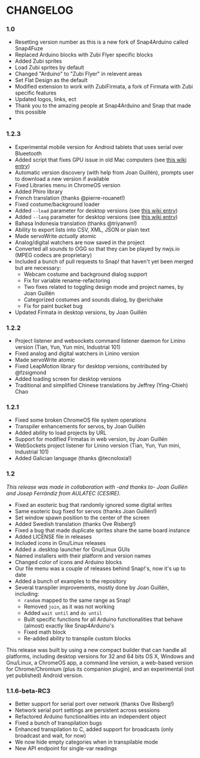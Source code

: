 # CHANGELOG

### 1.0

* Resetting version number as this is a new fork of Snap4Arduino called Snap4Fuze
* Replaced Arduino blocks with Zubi Flyer specific blocks
* Added Zubi sprites
* Load Zubi sprites by default
* Changed "Arduino" to "Zubi Flyer" in relevent areas
* Set Flat Design as the default
* Modified extension to work with ZubiFirmata, a fork of Firmata with Zubi specific features
* Updated logos, links, ect
* Thank you to the amazing people at Snap4Arduino and Snap that made this possible
* 

### 1.2.3

* Experimental mobile version for Android tablets that uses serial over Blueetooth
* Added script that fixes GPU issue in old Mac computers (see [this wiki entry](https://github.com/bromagosa/Snap4Arduino/wiki/Troubleshooting#white-screen-in-macosx-on-startup))
* Automatic version discovery (with help from Joan Guillén), prompts user to download a new version if available
* Fixed Libraries menu in ChromeOS version
* Added Phiro library
* French translation (thanks @pierre-rouanet!)
* Fixed costume/background loader
* Added `--load` parameter for desktop versions (see [this wiki entry](https://github.com/bromagosa/Snap4Arduino/wiki/Launch-Parameters))
* Added `--lang` parameter for desktop versions (see [this wiki entry](https://github.com/bromagosa/Snap4Arduino/wiki/Launch-Parameters))
* Bahasa Indonesia translation (thanks @triyanwn!)
* Ability to export lists into CSV, XML, JSON or plain text
* Made servoWrite _actually_ atomic
* Analog/digital watchers are now saved in the project
* Converted all sounds to OGG so that they can be played by nwjs.io (MPEG codecs are proprietary)
* Included a bunch of pull requests to Snap! that haven't yet been merged but are necessary:
  * Webcam costume and background dialog support
  * Fix for variable rename-refactoring
  * Two fixes related to toggling design mode and project names, by Joan Guillén
  * Categorized costumes and sounds dialog, by @erichake
  * Fix for paint bucket bug
* Updated Firmata in desktop versions, by Joan Guillén

### 1.2.2

* Project listener and websockets command listener daemon for Linino version (Tian, Yun, Yun mini, Industrial 101)
* Fixed analog and digital watchers in Linino version
* Made servoWrite atomic
* Fixed LeapMotion library for desktop versions, contributed by @fzsigmond
* Added loading screen for desktop versions
* Traditional and simplified Chinese translations by Jeffrey (Ying-Chieh) Chao

### 1.2.1

* Fixed some broken ChromeOS file system operations
* Transpiler enhancements for servos, by Joan Guillén
* Added ability to load projects by URL
* Support for modified Firmatas in web version, by Joan Guillén
* WebSockets project listener for Linino version (Tian, Yun, Yun mini, Industrial 101)
* Added Galician language (thanks @tecnoloxia!)

### 1.2

_This release was made in collaboration with -and thanks to- Joan Guillén and Josep Ferrándiz from AULATEC (CESIRE)._

* Fixed an esoteric bug that randomly ignored some digital writes
* Same esoteric bug fixed for servos (thanks Joan Guillén!)
* Set window spawn position to the center of the screen
* Added Swedish translation (thanks Ove Risberg!)
* Fixed a bug that made duplicate sprites share the same board instance
* Added LICENSE file in releases
* Included icons in Gnu/Linux releases
* Added a .desktop launcher for Gnu/Linux GUIs
* Named installers with their platform and version names
* Changed color of icons and Arduino blocks
* Our file menu was a couple of releases behind Snap!'s, now it's up to date
* Added a bunch of examples to the repository
* Several transpiler improvements, mostly done by Joan Guillén, including:
  * `random` mapped to the same range as Snap!
  * Removed `join`, as it was not working
  * Added `wait until` and `do until`
  * Built specific functions for all Arduino functionalities that behave (almost) exactly like Snap4Arduino's
  * Fixed math block
  * Re-added ability to transpile custom blocks

This release was built by using a new compact builder that can handle all platforms, including desktop versions for 32 and 64 bits OS X, Windows and Gnu/Linux, a ChromeOS app, a command line version, a web-based version for Chrome/Chromium (plus its companion plugin), and an experimental (not yet published) Android version.

### 1.1.6-beta-RC3

* Better support for serial port over network (thanks Ove Risberg!)
* Network serial port settings are persistent across sessions
* Refactored Arduino functionalities into an independent object
* Fixed a bunch of transpilation bugs
* Enhanced transpilation to C, added support for broadcasts (only broadcast and wait, for now)
* We now hide empty categories when in transpilable mode
* New API endpoint for single-var readings
